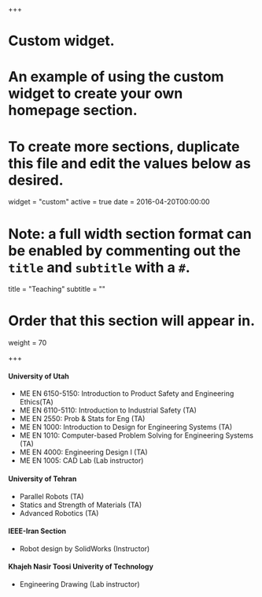 +++
# Custom widget.
# An example of using the custom widget to create your own homepage section.
# To create more sections, duplicate this file and edit the values below as desired.
widget = "custom"
active = true
date = 2016-04-20T00:00:00

# Note: a full width section format can be enabled by commenting out the `title` and `subtitle` with a `#`.
title = "Teaching"
subtitle = ""

# Order that this section will appear in.
weight = 70

+++

#### University of Utah

- ME EN 6150-5150: Introduction to Product Safety and Engineering Ethics(TA)
- ME EN 6110-5110: Introduction to Industrial Safety (TA)
- ME EN 2550: Prob & Stats for Eng (TA)
- ME EN 1000: Introduction to Design for Engineering Systems (TA)
- ME EN 1010: Computer-based Problem Solving for Engineering Systems (TA)
- ME EN 4000: Engineering Design I (TA)
- ME EN 1005: CAD Lab (Lab instructor)

#### University of Tehran

- Parallel Robots (TA)
- Statics and Strength of Materials (TA)
- Advanced Robotics (TA)

#### IEEE-Iran Section

- Robot design by SolidWorks (Instructor)

#### Khajeh Nasir Toosi Univerity of Technology

- Engineering Drawing (Lab instructor)
